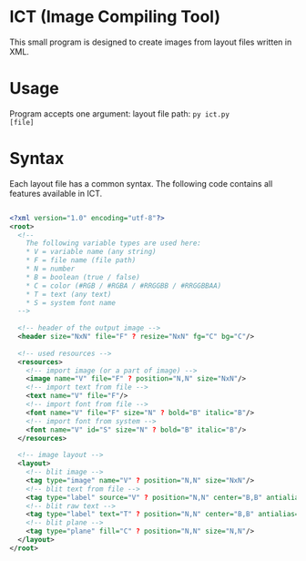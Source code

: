 # ICT (Image Compiling Tool)
This small program is designed to create images from layout files written in XML.

# Usage
Program accepts one argument: layout file path:
<code>py ict.py [file]</code>

# Syntax
Each layout file has a common syntax. The following code contains all features available in ICT.
```xml

<?xml version="1.0" encoding="utf-8"?>
<root>
  <!--
    The following variable types are used here:
    * V = variable name (any string)
    * F = file name (file path)
    * N = number
    * B = boolean (true / false)
    * C = color (#RGB / #RGBA / #RRGGBB / #RRGGBBAA)
    * T = text (any text)
    * S = system font name
  -->
  
  <!-- header of the output image -->
  <header size="NxN" file="F" ? resize="NxN" fg="C" bg="C"/>
  
  <!-- used resources -->
  <resources>
    <!-- import image (or a part of image) -->
    <image name="V" file="F" ? position="N,N" size="NxN"/>
    <!-- import text from file -->
    <text name="V" file="F"/>
    <!-- import font from file -->
    <font name="V" file="F" size="N" ? bold="B" italic="B"/>
    <!-- import font from system -->
    <font name="V" id="S" size="N" ? bold="B" italic="B"/>
  </resources>
  
  <!-- image layout -->
  <layout>
    <!-- blit image -->
    <tag type="image" name="V" ? position="N,N" size="NxN"/>
    <!-- blit text from file -->
    <tag type="label" source="V" ? position="N,N" center="B,B" antialias="B" fg="C" bg="C"/>
    <!-- blit raw text -->
    <tag type="label" text="T" ? position="N,N" center="B,B" antialias="B" fg="C" bg="C"/>
    <!-- blit plane -->
    <tag type="plane" fill="C" ? position="N,N" size="N,N"/>
  </layout>
</root>

```
